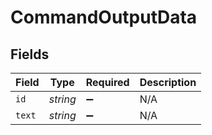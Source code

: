 # CommandOutputData


## Fields

| Field              | Type               | Required           | Description        |
| ------------------ | ------------------ | ------------------ | ------------------ |
| `id`               | *string*           | :heavy_minus_sign: | N/A                |
| `text`             | *string*           | :heavy_minus_sign: | N/A                |